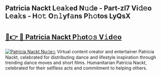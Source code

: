 ## Patricia Nackt L𝚎a𝚔ed N𝚞𝚍e - Part-zl7 Vi𝚍𝚎o L𝚎a𝚔s - H𝚘𝚝 O𝚗𝚕yf𝚊ns P𝚑𝚘tos LyQsX

# <h2><a href="http://kfcidta.oniu.top/?m=Patricia+Nackt">🔗👉 🔴 Patricia Nackt P𝚑ot𝚘𝚜 V𝚒d𝚎o</a></h2>

[![Patricia Nackt Nu𝚍e𝚜](https://i.imgur.com/0qMVB7G.gif)](http://kfcidta.oniu.top/?m=Patricia+Nackt)
Virtual content creator and entertainer Patricia Nackt, celebrated for distributing dance and lifestyle inspiration through trending dance moves and short films. Humanitarian Patricia Nackt, celebrated for their selfless acts and commitment to helping others.  
